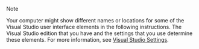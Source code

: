 > [!NOTE]
>  Your computer might show different names or locations for some of the Visual Studio user interface elements in the following instructions. The Visual Studio edition that you have and the settings that you use determine these elements. For more information, see [Visual Studio Settings](http://msdn.microsoft.com/en-us/22c4debb-4e31-47a8-8f19-16f328d7dcd3).
